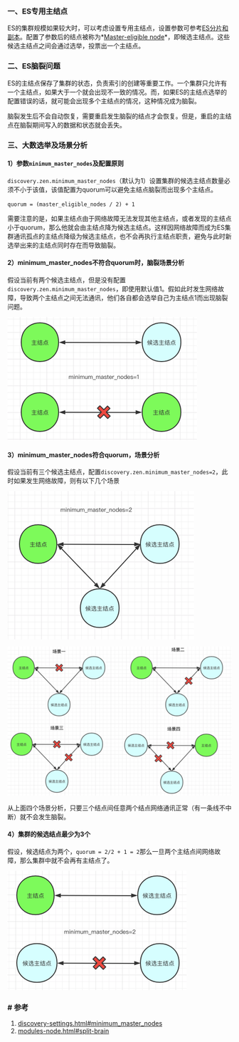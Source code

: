 ### 一、ES专用主结点

ES的集群规模如果较大时，可以考虑设置专用主结点，设置参数可参考[ES分片和副本](4.ES分片和副本)。配置了参数后的结点被称为*[Master-eligible node](https://www.elastic.co/guide/en/elasticsearch/reference/6.5/modules-node.html#master-node)*，即候选主结点。这些候选主结点之间会通过选举，投票出一个主结点。

### 二、ES脑裂问题

ES的主结点保存了集群的状态，负责索引的创建等重要工作。一个集群只允许有一个主结点，如果大于一个就会出现不一致的情况。而，如果ES的主结点选举的配置错误的话，就可能会出现多个主结点的情况，这种情况成为脑裂。

脑裂发生后不会自动恢复，需要重启发生脑裂的结点才会恢复。但是，重启的主结点在脑裂期间写入的数据和状态就会丢失。

### 三、大数选举及场景分析

#### 1）参数`minimum_master_nodes`及配置原则

`discovery.zen.minimum_master_nodes`（默认为1）设置集群的候选主结点数量必须不小于该值，该值配置为quorum可以避免主结点脑裂而出现多个主结点。

`quorum = (master_eligible_nodes / 2) + 1`

需要注意的是，如果主结点由于网络故障无法发现其他主结点，或者发现的主结点小于quorum，那么他就会由主结点降为候选主结点。这样因网络故障而成为ES集群通讯孤点的主结点降级为候选主结点，也不会再执行主结点职责，避免与此时新选举出来的主结点同时存在而导致脑裂。

#### 2）minimum_master_nodes不符合quorum时，脑裂场景分析

假设当前有两个候选主结点，但是没有配置`discovery.zen.minimum_master_nodes`，即使用默认值1。假如此时发生网络故障，导致两个主结点之间无法通讯，他们各自都会选举自己为主结点1而出现脑裂问题。

<img src="../../../src/main/resources/picture/image-20210612211449846.png" alt="image-20210612211449846" style="zoom:50%;" />

#### 3）minimum_master_nodes符合quorum，场景分析

假设当前有三个候选主结点，配置`discovery.zen.minimum_master_nodes=2`，此时如果发生网络故障，则有以下几个场景

<img src="../../../src/main/resources/picture/image-20210612212120329.png" alt="image-20210612212120329" style="zoom:50%;" />

![image-20210612212452942](../../../src/main/resources/picture/image-20210612212452942.png)

从上面四个场景分析，只要三个结点间任意两个结点网络通讯正常（有一条线不中断）就不会发生脑裂。

#### 4）集群的候选结点最少为3个

假设，候选结点为两个，`quorum = 2/2 + 1 = 2`那么一旦两个主结点间网络故障，那么集群中就不会再有主结点了。

<img src="../../../src/main/resources/picture/image-20210612212759599.png" alt="image-20210612212759599" style="zoom:50%;" />

### # 参考

1. [discovery-settings.html#minimum_master_nodes](https://www.elastic.co/guide/en/elasticsearch/reference/6.5/discovery-settings.html#minimum_master_nodes)
2. [modules-node.html#split-brain](https://www.elastic.co/guide/en/elasticsearch/reference/6.5/modules-node.html#split-brain)

